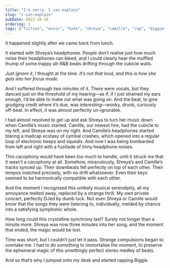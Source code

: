 ```yaml
---
title: "I'm sorry, I can explain"
slug: "i-can-explain"
pubDate: 2022-10-18
ordering: 1
tags: ["fiction", "music", "kate", "shreya", "camille", "rap", "biggie", "awkward"]
---
```


<span class="small-caps">It happened slightly after</span> we came back from lunch.

It started with Shreya’s headphones. People don’t realise just how much noise their headphones can bleed, and I could clearly hear the muffled thump of some trappy alt-R&B beats drifting through the cubicle walls.

_Just ignore it_, I thought at the time. _It’s not that loud, and this is how she gets into her focus mode._

And I suffered through two minutes of it. There were vocals, but they danced just on the threshold of my hearing—as if, if I just strained my ears _enough_, I’d be able to make out what was going on. And the beat, to give grudging credit where it’s due, was _interesting_—wonky, drunk, curiously off-beat. In effect, it was almost perfectly un-ignorable.

I had almost resolved to get up and ask Shreya to turn her music down when Camille’s music started. Camille, our newest hire, had the cubicle to my left, and Shreya was on my right. And Camille’s headphones started blaring a madcap ecstasy of cymbal crashes, which opened into a regular loop of electronic beeps and squeals. And now I was being bombarded from left and right with a fusillade of tinny headphone noises.

This cacophony would have been too much to handle, until it struck me that it wasn’t a cacophony at all. Somehow, miraculously, Shreya’s and Camille’s tracks synced up. Their downbeats fell perfectly on top of each other. Their tempos matched precisely, with no drift whatsoever. Even their keys seemed to be harmonically compatible with each other.

And the moment I recognised this unlikely musical serendipity, all my annoyance melted away, replaced by a strange thrill. My own private concert, perfectly DJed by dumb luck. Not even Shreya or Camille would know that the songs they were listening to, individually, melded by chance into a satisfying symphonic whole.

How long could this crystalline synchrony last? Surely not longer than a minute more. Shreya was now three minutes into her song, and the moment that ended, the magic would be lost.

Time was short, but I couldn’t just let it pass. Strange compulsions began to overtake me. I had to do _something_ to immortalise the moment, to preserve the ephemeral magic of this unwittingly perfect stereo medley of beats.

And so that’s why I jumped onto my desk and started rapping Biggie.
